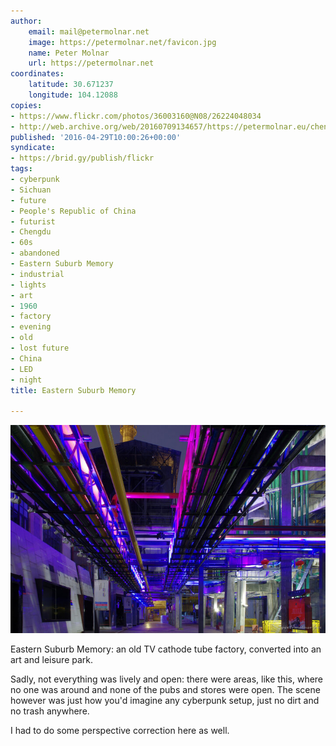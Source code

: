 ```yaml
---
author:
    email: mail@petermolnar.net
    image: https://petermolnar.net/favicon.jpg
    name: Peter Molnar
    url: https://petermolnar.net
coordinates:
    latitude: 30.671237
    longitude: 104.12088
copies:
- https://www.flickr.com/photos/36003160@N08/26224048034
- http://web.archive.org/web/20160709134657/https://petermolnar.eu/chengdu-eastern-suburb-memory-5/
published: '2016-04-29T10:00:26+00:00'
syndicate:
- https://brid.gy/publish/flickr
tags:
- cyberpunk
- Sichuan
- future
- People's Republic of China
- futurist
- Chengdu
- 60s
- abandoned
- Eastern Suburb Memory
- industrial
- lights
- art
- 1960
- factory
- evening
- old
- lost future
- China
- LED
- night
title: Eastern Suburb Memory

---
```


![](chengdu-eastern-suburb-memory-5.jpg)

Eastern Suburb Memory: an old TV cathode tube factory, converted into an
art and leisure park.

Sadly, not everything was lively and open: there were areas, like this,
where no one was around and none of the pubs and stores were open. The
scene however was just how you'd imagine any cyberpunk setup, just no
dirt and no trash anywhere.

I had to do some perspective correction here as well.